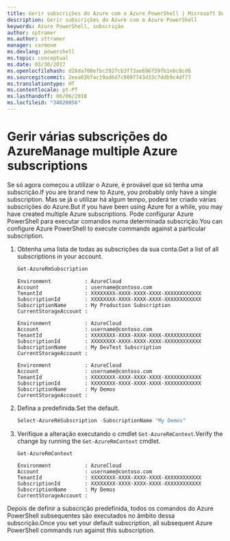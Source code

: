 ```yaml
---
title: Gerir subscrições do Azure com o Azure PowerShell | Microsoft Docs
description: Gerir subscrições do Azure com o Azure PowerShell
keywords: Azure PowerShell, subscrição
author: sptramer
ms.author: sttramer
manager: carmonm
ms.devlang: powershell
ms.topic: conceptual
ms.date: 03/30/2017
ms.openlocfilehash: d28da700efbc2927cb3f73ae696759fb1e0c0cd6
ms.sourcegitcommit: 2eea03b7ac19ad6d7c8097743d33c7ddb9c4df77
ms.translationtype: HT
ms.contentlocale: pt-PT
ms.lasthandoff: 06/06/2018
ms.locfileid: "34820056"
---
```

# <a name="manage-multiple-azure-subscriptions"></a><span data-ttu-id="b80c0-104">Gerir várias subscrições do Azure</span><span class="sxs-lookup"><span data-stu-id="b80c0-104">Manage multiple Azure subscriptions</span></span>

<span data-ttu-id="b80c0-105">Se só agora começou a utilizar o Azure, é provável que só tenha uma subscrição.</span><span class="sxs-lookup"><span data-stu-id="b80c0-105">If you are brand new to Azure, you probably only have a single subscription.</span></span> <span data-ttu-id="b80c0-106">Mas se já o utilizar há algum tempo, poderá ter criado várias subscrições do Azure.</span><span class="sxs-lookup"><span data-stu-id="b80c0-106">But if you have been using Azure for a while, you may have created multiple Azure subscriptions.</span></span> <span data-ttu-id="b80c0-107">Pode configurar Azure PowerShell para executar comandos numa determinada subscrição.</span><span class="sxs-lookup"><span data-stu-id="b80c0-107">You can configure Azure PowerShell to execute commands against a particular subscription.</span></span>

1. <span data-ttu-id="b80c0-108">Obtenha uma lista de todas as subscrições da sua conta.</span><span class="sxs-lookup"><span data-stu-id="b80c0-108">Get a list of all subscriptions in your account.</span></span>

    ```powershell
    Get-AzureRmSubscription
    ```

    ```
    Environment           : AzureCloud
    Account               : username@contoso.com
    TenantId              : XXXXXXXX-XXXX-XXXX-XXXX-XXXXXXXXXXXX
    SubscriptionId        : XXXXXXXX-XXXX-XXXX-XXXX-XXXXXXXXXXXX
    SubscriptionName      : My Production Subscription
    CurrentStorageAccount :

    Environment           : AzureCloud
    Account               : username@contoso.com
    TenantId              : XXXXXXXX-XXXX-XXXX-XXXX-XXXXXXXXXXXX
    SubscriptionId        : XXXXXXXX-XXXX-XXXX-XXXX-XXXXXXXXXXXX
    SubscriptionName      : My DevTest Subscription
    CurrentStorageAccount :

    Environment           : AzureCloud
    Account               : username@contoso.com
    TenantId              : XXXXXXXX-XXXX-XXXX-XXXX-XXXXXXXXXXXX
    SubscriptionId        : XXXXXXXX-XXXX-XXXX-XXXX-XXXXXXXXXXXX
    SubscriptionName      : My Demos
    CurrentStorageAccount :
    ```

2. <span data-ttu-id="b80c0-109">Defina a predefinida.</span><span class="sxs-lookup"><span data-stu-id="b80c0-109">Set the default.</span></span>

    ```powershell
    Select-AzureRmSubscription -SubscriptionName "My Demos"
    ```

3. <span data-ttu-id="b80c0-110">Verifique a alteração executando o cmdlet `Get-AzureRmContext`.</span><span class="sxs-lookup"><span data-stu-id="b80c0-110">Verify the change by running the `Get-AzureRmContext` cmdlet.</span></span>

    ```powershell
    Get-AzureRmContext
    ```

    ```
    Environment           : AzureCloud
    Account               : username@contoso.com
    TenantId              : XXXXXXXX-XXXX-XXXX-XXXX-XXXXXXXXXXXX
    SubscriptionId        : XXXXXXXX-XXXX-XXXX-XXXX-XXXXXXXXXXXX
    SubscriptionName      : My Demos
    CurrentStorageAccount :
    ```

<span data-ttu-id="b80c0-111">Depois de definir a subscrição predefinida, todos os comandos do Azure PowerShell subsequentes são executados no âmbito dessa subscrição.</span><span class="sxs-lookup"><span data-stu-id="b80c0-111">Once you set your default subscription, all subsequent Azure PowerShell commands run against this subscription.</span></span>
